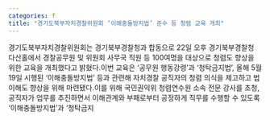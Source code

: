 ```yaml
---
categories: f
title: "경기도북부자치경찰위원회 ‘이해충돌방지법’ 준수 등 청렴 교육 개최"
---
```

경기도북부자치경찰위원회는 경기북부경찰청과 합동으로 22일 오후 경기북부경찰청 다산홀에서 경찰공무원 및 위원회 사무국 직원 등 100여명을 대상으로 청렴도 향상을 위한 교육을 개최했다고 밝혔다.이번 교육은 ‘공무원 행동강령’과 ‘청탁금지법’, 올해 5월 19일 시행된 ‘이해충돌방지법’ 등과 관련해 자치경찰 공직자의 청렴 의식을 제고하고 법 이해도 향상을 위해 마련됐다.이를 위해 국민권익위 청렴연수원 소속 전문 강사를 초청, 공직자가 업무를 추진하면서 이해관계와 부패로부터 공정하게 직무를 수행할 수 있도록 ‘이해충돌방지법’과 ‘청탁금지